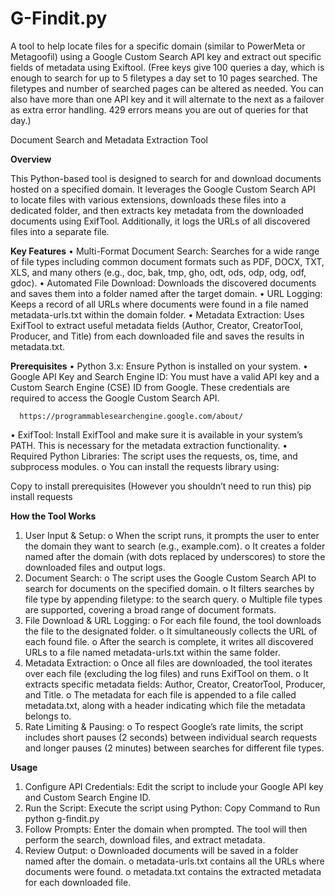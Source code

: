 # G-Findit.py
A tool to help locate files for a specific domain (similar to PowerMeta or Metagoofil) using a Google Custom Search API key and extract out specific fields of metadata using Exiftool. (Free keys give 100 queries a day, which is enough to search for up to 5 filetypes a day set to 10 pages searched. The filetypes and number of searched pages can be altered as needed. You can also have more than one API key and it will alternate to the next as a failover as extra error handling. 429 errors means you are out of queries for that day.)


Document Search and Metadata Extraction Tool

**Overview**

This Python-based tool is designed to search for and download documents hosted on a specified domain. It leverages the Google Custom Search API to locate files with various extensions, downloads these files into a dedicated folder, and then extracts key metadata from the downloaded documents using ExifTool. Additionally, it logs the URLs of all discovered files into a separate file.

**Key Features**
  •	Multi-Format Document Search:
    Searches for a wide range of file types including common document formats such as PDF, DOCX, TXT, XLS, and many others (e.g., doc, bak, tmp, gho, odt, ods, odp, odg, odf, gdoc).
  •	Automated File Download:
    Downloads the discovered documents and saves them into a folder named after the target domain.
  •	URL Logging:
    Keeps a record of all URLs where documents were found in a file named metadata-urls.txt within the domain folder.
  •	Metadata Extraction:
    Uses ExifTool to extract useful metadata fields (Author, Creator, CreatorTool, Producer, and Title) from each downloaded file and saves the results in metadata.txt.

**Prerequisites**
  •	Python 3.x:
    Ensure Python is installed on your system.
  •	Google API Key and Search Engine ID:
    You must have a valid API key and a Custom Search Engine (CSE) ID from Google. These credentials are required to access the Google Custom Search API.
    
      https://programmablesearchengine.google.com/about/ 
      
  •	ExifTool:
    Install ExifTool and make sure it is available in your system’s PATH. This is necessary for the metadata extraction functionality.
  •	Required Python Libraries:
    The script uses the requests, os, time, and subprocess modules.
      o	You can install the requests library using:
      
Copy to install prerequisites (However you shouldn’t need to run this)
pip install requests

**How the Tool Works**
  1.	User Input & Setup:
    o	When the script runs, it prompts the user to enter the domain they want to search (e.g., example.com).
    o	It creates a folder named after the domain (with dots replaced by underscores) to store the downloaded files and output logs.
  2.	Document Search:
    o	The script uses the Google Custom Search API to search for documents on the specified domain.
    o	It filters searches by file type by appending filetype:<extension> to the search query.
    o	Multiple file types are supported, covering a broad range of document formats.
  3.	File Download & URL Logging:
    o	For each file found, the tool downloads the file to the designated folder.
    o	It simultaneously collects the URL of each found file.
    o	After the search is complete, it writes all discovered URLs to a file named metadata-urls.txt within the same folder.
  4.	Metadata Extraction:
    o	Once all files are downloaded, the tool iterates over each file (excluding the log files) and runs ExifTool on them.
    o	It extracts specific metadata fields: Author, Creator, CreatorTool, Producer, and Title.
    o	The metadata for each file is appended to a file called metadata.txt, along with a header indicating which file the metadata belongs to.
  5.	Rate Limiting & Pausing:
    o	To respect Google’s rate limits, the script includes short pauses (2 seconds) between individual search requests and longer pauses (2 minutes) between searches for different file types.

**Usage**
  1.	Configure API Credentials:
    Edit the script to include your Google API key and Custom Search Engine ID.
  2.	Run the Script:
    Execute the script using Python:
  Copy Command to Run
    python g-findit.py
  3.	Follow Prompts:
    Enter the domain when prompted. The tool will then perform the search, download files, and extract metadata.
  4.	Review Output:
    o	Downloaded documents will be saved in a folder named after the domain.
    o	metadata-urls.txt contains all the URLs where documents were found.
    o	metadata.txt contains the extracted metadata for each downloaded file.

